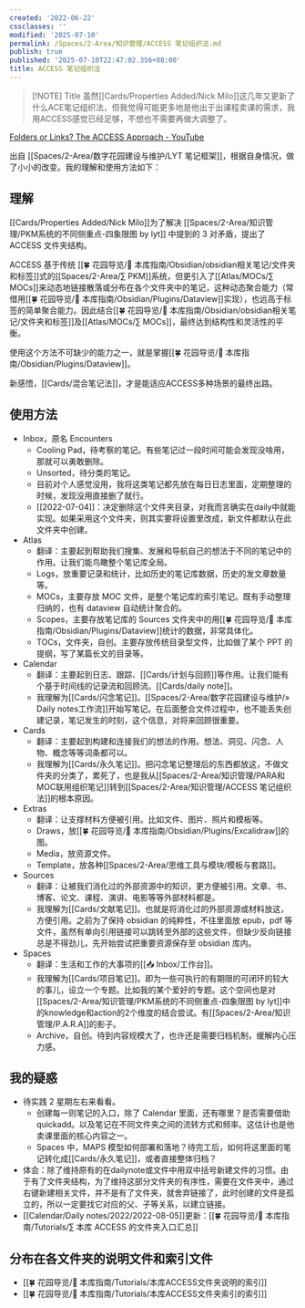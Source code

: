```yaml
---
created: '2022-06-22'
cssclasses: ''
modified: '2025-07-10'
permalink: /Spaces/2-Area/知识管理/ACCESS 笔记组织法.md
publish: true
published: '2025-07-10T22:47:02.356+08:00'
title: ACCESS 笔记组织法
---
```

> [!NOTE] Title
> 虽然[[Cards/Properties Added/Nick Milo]]这几年又更新了什么ACE笔记组织法，但我觉得可能更多地是他出于出课程卖课的需求，我用ACCESS感觉已经足够，不想也不需要再做大调整了。

[Folders or Links? The ACCESS Approach - YouTube](https://www.youtube.com/watch?v=p0zWJ-TLghw)

出自 [[Spaces/2-Area/数字花园建设与维护/LYT 笔记框架]]，根据自身情况，做了小小的改变。我的理解和使用方法如下：

## 理解

[[Cards/Properties Added/Nick Milo]]为了解决 [[Spaces/2-Area/知识管理/PKM系统的不同侧重点-四象限图 by lyt]] 中提到的 3 对矛盾，提出了 ACCESS 文件夹结构。

ACCESS 基于传统 [[🍀 花园导览/🧰 本库指南/Obsidian/obsidian相关笔记/文件夹和标签]]式的[[Spaces/2-Area/∑ PKM]]系统，但更引入了[[Atlas/MOCs/∑ MOCs]]来动态地链接散落或分布在各个文件夹中的笔记，这种动态聚合能力（常借用[[🍀 花园导览/🧰 本库指南/Obsidian/Plugins/Dataview]]实现），也远高于标签的简单聚合能力。因此结合[[🍀 花园导览/🧰 本库指南/Obsidian/obsidian相关笔记/文件夹和标签]]及[[Atlas/MOCs/∑ MOCs]]，最终达到结构性和灵活性的平衡。

使用这个方法不可缺少的能力之一，就是掌握[[🍀 花园导览/🧰 本库指南/Obsidian/Plugins/Dataview]]。

新感悟，[[Cards/混合笔记法]]，才是能适应ACCESS多种场景的最终出路。

## 使用方法

- Inbox，原名 Encounters
	- Cooling Pad，待考察的笔记。有些笔记过一段时间可能会发现没啥用，那就可以勇敢删除。
	- Unsorted，待分类的笔记。
	- 目前对个人感觉没用，我将这类笔记都先放在每日日志里面，定期整理的时候，发现没用直接删了就行。
	- [[2022-07-04]]：决定删除这个文件夹目录，对我而言确实在daily中就能实现。如果采用这个文件夹，则其实要将设置里改成，新文件都默认在此文件夹中创建。
- Atlas
	- 翻译：主要起到帮助我们搜集、发展和导航自己的想法于不同的笔记中的作用。让我们能鸟瞰整个笔记库全局。
	- Logs，放重要记录和统计，比如历史的笔记库数据，历史的发文章数量等。
	- MOCs，主要存放 MOC 文件，是整个笔记库的索引笔记。既有手动整理归纳的，也有 dataview 自动统计聚合的。
	- Scopes，主要存放笔记库的 Sources 文件夹中的用[[🍀 花园导览/🧰 本库指南/Obsidian/Plugins/Dataview]]统计的数据，非常具体化。
	- TOCs，文件夹，自创。主要存放传统目录型文件，比如做了某个 PPT 的提纲，写了某篇长文的目录等。
- Calendar
	- 翻译：主要起到日志、跟踪、[[Cards/计划与回顾]]等作用。让我们能有个基于时间线的记录流和回顾流。[[Cards/daily note]]。
	- 我理解为[[Cards/闪念笔记]]。[[Spaces/2-Area/数字花园建设与维护/» Daily notes工作流]]开始写笔记。在后面整合文件过程中，也不能丢失创建记录，笔记发生的时刻，这个信息，对将来回顾很重要。
- Cards
	- 翻译：主要起到构建和连接我们的想法的作用。想法、洞见、闪念、人物、概念等等词条都可以。
	- 我理解为[[Cards/永久笔记]]。把闪念笔记整理后的东西都放这，不做文件夹的分类了，累死了，也是我从[[Spaces/2-Area/知识管理/PARA和MOC联用组织笔记]]转到[[Spaces/2-Area/知识管理/ACCESS 笔记组织法]]的根本原因。
- Extras
	- 翻译：让支撑材料方便被引用。比如文件、图片、照片和模板等。
	- Draws，放[[🍀 花园导览/🧰 本库指南/Obsidian/Plugins/Excalidraw]]的图。
	- Media，放资源文件。
	- Template，放各种[[Spaces/2-Area/思维工具与模块/模板与套路]]。
- Sources
	- 翻译：让被我们消化过的外部资源中的知识，更方便被引用。文章、书、博客、论文、课程、演讲、电影等等外部材料都是。
	- 我理解为[[Cards/文献笔记]]。也就是将消化过的外部资源或材料放这，方便引用。之前为了保持 obsidian 的纯粹性，不往里面放 epub，pdf 等文件，虽然有单向引用链接可以跳转至外部的这些文件，但缺少反向链接总是不得劲儿，先开始尝试把重要资源保存至 obsidian 库内。
- Spaces
	- 翻译：生活和工作的大事项的[[📥 Inbox/工作台]]。
	- 我理解为[[Cards/项目笔记]]。即为一些可执行的有期限的可闭环的较大的事儿，设立一个专题。比如我的某个爱好的专题。这个空间也是对[[Spaces/2-Area/知识管理/PKM系统的不同侧重点-四象限图 by lyt]]中的knowledge和action的2个维度的结合尝试。有[[Spaces/2-Area/知识管理/P.A.R.A]]的影子。
	- Archive，自创。待到内容规模大了，也许还是需要归档机制，缓解内心压力感。

## 我的疑惑

- 待实践 2 星期左右来看看。
	- 创建每一则笔记的入口，除了 Calendar 里面，还有哪里？是否需要借助 quickadd。以及笔记在不同文件夹之间的流转方式和频率。这估计也是他卖课里面的核心内容之一。
	- Spaces 中，MAPS 模型如何部署和落地？待完工后，如何将这里面的笔记转化成[[Cards/永久笔记]]，或者直接整体归档？
- 体会：除了维持原有的在dailynote或文件中用双中括号新建文件的习惯。由于有了文件夹结构，为了维持这部分文件夹的有序性，需要在文件夹中，通过右键新建相关文件，并不是有了文件夹，就舍弃链接了，此时创建的文件是孤立的，所以一定要找它对应的父、子等关系，以建立链接。
- [[Calendar/Daily notes/2022/2022-08-05]]更新：[[🍀 花园导览/🧰 本库指南/Tutorials/∑ 本库 ACCESS 的文件夹入口汇总]]

## 分布在各文件夹的说明文件和索引文件

- [[🍀 花园导览/🧰 本库指南/Tutorials/本库ACCESS文件夹说明的索引]]
- [[🍀 花园导览/🧰 本库指南/Tutorials/本库ACCESS文件夹索引的索引]]
